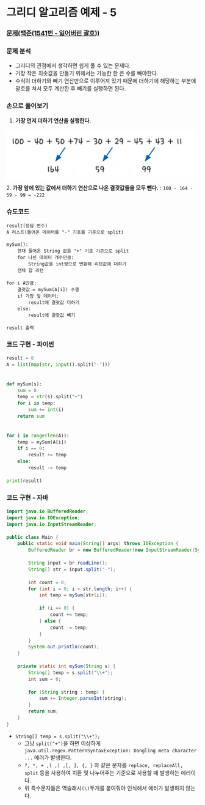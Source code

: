 # 그리디 알고리즘 예제 - 5

### [문제(백준(1541번 - 잃어버린 괄호))](https://www.acmicpc.net/problem/1541)

### 문제 분석
- 그리디의 관점에서 생각하면 쉽게 풀 수 있는 문제다.
- 가장 작은 최솟값을 만들기 위해서는 가능한 한 큰 수를 빼야한다.
- 수식이 더하기와 빼기 연산만으로 이루어져 있기 때문에 더하기에 해당하는 부분에 괄호를 쳐서 모두 계산한 후 빼기를 실행하면 된다.

### 손으로 풀어보기

1. **가장 먼저 더하기 연산을 실행한다.** 

![img_3.png](image/img_3.png)
2. **가장 앞에 있는 값에서 더하기 연산으로 나온 결괏값들을 모두 뺀다.**
: `100 - 164 - 59 - 99 = -222`

### 슈도코드
```text
result(정답 변수)
A 리스트(들어온 데이터를 "-" 기호를 기준으로 split)

mySum():
    현재 들어온 String 값을 "+" 기호 기준으로 split
    for 나뉜 데이터 개수만큼:
        String값을 int형으로 변환해 리턴값에 더하기
    전체 합 리턴
    
for i A만큼:
    결괏값 = mySum(A[i]) 수행
    if 가장 앞 데이터:
        result에 결괏값 더하기
    else:
        result에 결괏값 빼기
        
result 출력
```

### 코드 구현 - 파이썬
```python
result = 0
A = list(map(str, input().split("-")))


def mySum(s):
    sum = 0
    temp = str(s).split("+")
    for i in temp:
        sum += int(i)
    return sum


for i in range(len(A)):
    temp = mySum(A[i])
    if i == 0:
        result += temp
    else:
        result -= temp

print(result)
```

### 코드 구현 - 자바
```java
import java.io.BufferedReader;
import java.io.IOException;
import java.io.InputStreamReader;

public class Main {
    public static void main(String[] args) throws IOException {
        BufferedReader br = new BufferedReader(new InputStreamReader(System.in));

        String input = br.readLine();
        String[] str = input.split("-");

        int count = 0;
        for (int i = 0; i < str.length; i++) {
            int temp = mySum(str[i]);

            if (i == 0) {
                count += temp;
            } else {
                count -= temp;
            }
        }
        System.out.println(count);
    }

    private static int mySum(String s) {
        String[] temp = s.split("\\+");
        int sum = 0;

        for (String string : temp) {
            sum += Integer.parseInt(string);
        }
        return sum;
    }
}
```
- `String[] temp = s.split("\\+");`
  - 그냥 `split("+")`을 하면 이상하게 `java.util.regex.PatternSyntaxException: Dangling meta character ...` 에러가 발생한다.
  - `?, *, + ,( ,) ,[, ], {, }` 와 같은 문자를 `replace, replaceAll, split` 등을 사용하여 치환 및 나누어주는 기준으로 사용할 때 발생하는 에러이다.
  - 위 특수문자들은 역슬래시`(\)`두개를 붙여줘야 인식해서 에러가 발생하지 않는다.
